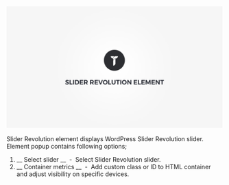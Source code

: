 <div class="thz-doc-image max">
<a class="thz-lightbox mfp-iframe" href="https://vimeo.com/302180746" data-mfp-title="Creatus WordPress Theme Slider Revolution Element" data-modal-size="large">
	<img src="../../docs-media/splash-slider-revolution-element.jpg" alt="Creatus WordPress Theme Slider Revolution Element" />
</a>
</div>

Slider Revolution element displays WordPress Slider Revolution slider. Element popup contains following options;

1. __ Select slider __ &nbsp;-&nbsp; Select Slider Revolution slider.
1. __ Container metrics __ &nbsp;-&nbsp; Add custom class or ID to HTML container and adjust visibility on specific devices.
